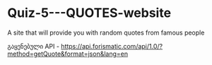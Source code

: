 # Quiz-5---QUOTES-website
A site that will provide you with random quotes from famous people

გაყენებული API - https://api.forismatic.com/api/1.0/?method=getQuote&format=json&lang=en


